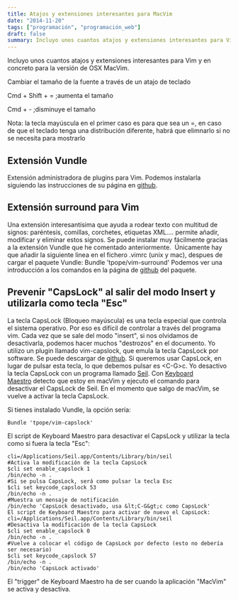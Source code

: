 ```yaml
---
title: Atajos y extensiones interesantes para MacVim
date: "2014-11-20"
tags: ["programación", "programación_web"]
draft: false
summary: Incluyo unos cuantos atajos y extensiones interesantes para Vim y en concreto para la versión de OSX MacVim.
---
```


Incluyo unos cuantos atajos y extensiones interesantes para Vim y en concreto para la versión de OSX MacVim.

Cambiar el tamaño de la fuente a través de un atajo de teclado

<!--![imagen1](/images/imagenes_blog/tecla-cmd.png)-->

Cmd + Shift + = ;aumenta el tamaño
<!--![Tecla-cmd]()+!(/images/imagenes_blog/tecla-shift.png)[tecla-shift] width="67" height="50" />&nbsp;+&nbsp;<img src="/images/imagenes_blog/tecla-igual.png" alt="tecla-igual" width="54" height="50" />&nbsp;aumenta el tamaño-->

<!--<img src="/images/imagenes_blog/tecla-cmd.png" alt="tecla-cmd" width="57" height="50" />&nbsp;+&nbsp;<img src="/images/imagenes_blog/tecla-menos.png" alt="tecla-menos" width="51" height="50" />-->

Cmd + - ;disminuye el tamaño

Nota: la tecla mayúscula en el primer caso es para que sea un =, en caso de que el teclado tenga una distribución diferente, habrá que elimnarlo si no se necesita para mostrarlo

## Extensión Vundle
Extensión administradora de plugins para Vim. Podemos instalarla siguiendo las instrucciones de su página en <a href="https://github.com/gmarik/Vundle.vim">github</a>.

## Extensión surround para Vim
Una extensión interesantísima que ayuda a rodear texto con multitud de signos: paréntesis, comillas, corchetes, etiquetas XML.... permite añadir, modificar y eliminar estos signos.
Se puede instalar muy fácilmente gracias a la extensión Vundle que he comentado anteriormente.&nbsp;
Únicamente hay que añadir la siguiente linea en el fichero .vimrc (unix y mac), despues de cargar el paquete Vundle:
Bundle 'tpope/vim-surround'
Podemos ver una introducción a los comandos en la página de <a href="https://github.com/tpope/vim-surround">github</a> del paquete.

## Prevenir "CapsLock" al salir del modo Insert y utilizarla como tecla "Esc"
La tecla CapsLock (Bloqueo mayúscula) es una tecla especial que controla el sistema operativo. Por eso es difícil de controlar a través del programa vim. Cada vez que se sale del modo "insert", si nos olvidamos de desactivarla, podemos hacer muchos "destrozos" en el documento.
Yo utilizo un plugin llamado vim-capslock, que emula la tecla CapsLock por software. Se puede descargar de <a href="https://github.com/tpope/vim-capslock">github</a>.
Si queremos usar CapsLock, en lugar de pulsar esta tecla, lo que debemos pulsar es &lt;C-G&gt;c. Yo desactivo la tecla CapsLock con un programa llamado <a href="https://pqrs.org/osx/karabiner/seil.html.en">Seil</a>.&nbsp;Con <a href="http://www.keyboardmaestro.com/main/">Keyboard Maestro</a>&nbsp;detecto que estoy en macVim y ejecuto el comando para desactivar el CapsLock de Seil. En el momento que salgo de macVim, se vuelve a activar la tecla CapsLock.

Si tienes instalado Vundle, la opción sería:

    Bundle 'tpope/vim-capslock'

El script de Keyboard Maestro para desactivar el CapsLock y utilizar la tecla como si fuera la tecla "Esc":

```
cli=/Applications/Seil.app/Contents/Library/bin/seil
#Activa la modificación de la tecla CapsLock
$cli set enable_capslock 1
/bin/echo -n .
#Si se pulsa CapsLock, será como pulsar la tecla Esc
$cli set keycode_capslock 53
/bin/echo -n .
#Muestra un mensaje de notificación
/bin/echo 'CapsLock desactivado, usa &lt;C-G&gt;c como CapsLock'
El script de Keyboard Maestro para activar de nuevo el CapsLock:
cli=/Applications/Seil.app/Contents/Library/bin/seil
#Desactiva la modificación de la tecla CapsLock
$cli set enable_capslock 0
/bin/echo -n .
#Vuelve a colocar el código de CapsLock por defecto (esto no debería ser necesario)
$cli set keycode_capslock 57
/bin/echo -n .
/bin/echo 'CapsLock activado'
```

El "trigger" de Keyboard Maestro ha de ser cuando la aplicación "MacVim" se activa y desactiva.

